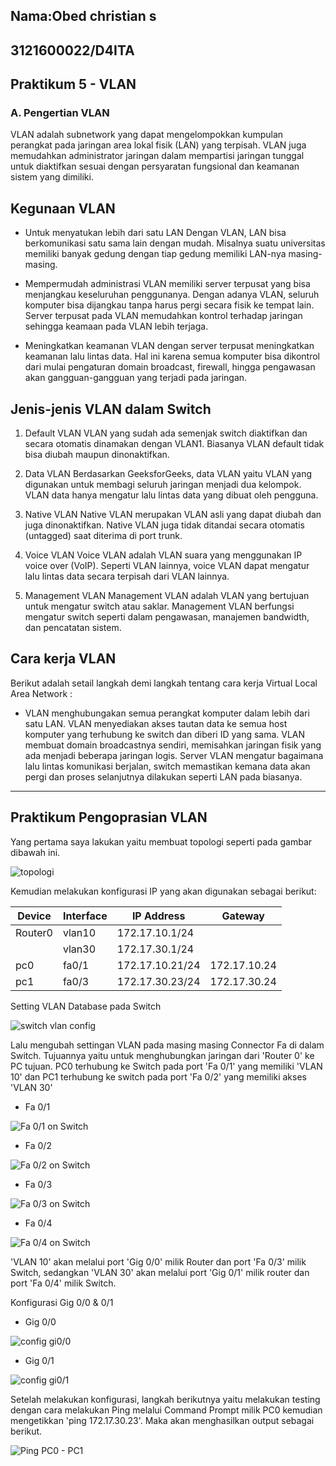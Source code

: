 ## Nama:Obed christian s

## 3121600022/D4ITA

## Praktikum 5 - VLAN

### A. Pengertian VLAN

VLAN adalah subnetwork yang dapat mengelompokkan kumpulan perangkat pada jaringan area lokal fisik (LAN) yang terpisah. VLAN juga memudahkan administrator jaringan dalam mempartisi jaringan tunggal untuk diaktifkan sesuai dengan persyaratan fungsional dan keamanan sistem yang dimiliki.

## Kegunaan VLAN

- Untuk menyatukan lebih dari satu LAN
  Dengan VLAN, LAN bisa berkomunikasi satu sama lain dengan mudah. Misalnya suatu universitas memiliki banyak gedung dengan tiap gedung memiliki LAN-nya masing-masing.

- Mempermudah administrasi
  VLAN memiliki server terpusat yang bisa menjangkau keseluruhan penggunanya. Dengan adanya VLAN, seluruh komputer bisa dijangkau tanpa harus pergi secara fisik ke tempat lain. Server terpusat pada VLAN memudahkan kontrol terhadap jaringan sehingga keamaan pada VLAN lebih terjaga.

- Meningkatkan keamanan
  VLAN dengan server terpusat meningkatkan keamanan lalu lintas data. Hal ini karena semua komputer bisa dikontrol dari mulai pengaturan domain broadcast, firewall, hingga pengawasan akan gangguan-gangguan yang terjadi pada jaringan.

## Jenis-jenis VLAN dalam Switch

1. Default VLAN
   VLAN yang sudah ada semenjak switch diaktifkan dan secara otomatis dinamakan dengan VLAN1. Biasanya VLAN default tidak bisa diubah maupun dinonaktifkan.

2. Data VLAN
   Berdasarkan GeeksforGeeks, data VLAN yaitu VLAN yang digunakan untuk membagi seluruh jaringan menjadi dua kelompok. VLAN data hanya mengatur lalu lintas data yang dibuat oleh pengguna.

3. Native VLAN
   Native VLAN merupakan VLAN asli yang dapat diubah dan juga dinonaktifkan. Native VLAN juga tidak ditandai secara otomatis (untagged) saat diterima di port trunk.

4. Voice VLAN
   Voice VLAN adalah VLAN suara yang menggunakan IP voice over (VoIP). Seperti VLAN lainnya, voice VLAN dapat mengatur lalu lintas data secara terpisah dari VLAN lainnya.

5. Management VLAN
   Management VLAN adalah VLAN yang bertujuan untuk mengatur switch atau saklar. Management VLAN berfungsi mengatur switch seperti dalam pengawasan, manajemen bandwidth, dan pencatatan sistem.

## Cara kerja VLAN

Berikut adalah setail langkah demi langkah tentang cara kerja Virtual
Local Area Network :

- VLAN menghubungakan semua perangkat komputer dalam lebih dari satu LAN. VLAN menyediakan akses tautan data ke semua host komputer yang terhubung ke switch dan diberi ID yang sama.
  VLAN membuat domain broadcastnya sendiri, memisahkan jaringan fisik yang ada menjadi beberapa jaringan logis. Server VLAN mengatur bagaimana lalu lintas komunikasi berjalan, switch memastikan kemana data akan pergi dan proses selanjutnya dilakukan seperti LAN pada biasanya.

---

## Praktikum Pengoprasian VLAN

Yang pertama saya lakukan yaitu membuat topologi seperti pada gambar dibawah ini.

![topologi](https://i.postimg.cc/sxCWfvg9/Topologi.png)

Kemudian melakukan konfigurasi IP yang akan digunakan sebagai berikut:

| Device  | Interface | IP Address      | Gateway      |
| ------- | --------- | --------------- | ------------ |
| Router0 | vlan10    | 172.17.10.1/24  |              |
|         | vlan30    | 172.17.30.1/24  |              |
| pc0     | fa0/1     | 172.17.10.21/24 | 172.17.10.24 |
| pc1     | fa0/3     | 172.17.30.23/24 | 172.17.30.24 |

Setting VLAN Database pada Switch

![switch vlan config](https://i.postimg.cc/G2hN7mCK/VLAN-Conf-on-Switch.png)

Lalu mengubah settingan VLAN pada masing masing Connector Fa di dalam Switch. Tujuannya yaitu untuk menghubungkan jaringan dari 'Router 0' ke PC tujuan. PC0 terhubung ke Switch pada port 'Fa 0/1' yang memiliki 'VLAN 10' dan PC1 terhubung ke switch pada port 'Fa 0/2' yang memiliki akses 'VLAN 30'

- Fa 0/1

![Fa 0/1 on Switch](https://i.postimg.cc/s1FTrVtt/Fa1-on-Switch.png)

- Fa 0/2

![Fa 0/2 on Switch](https://i.postimg.cc/BZd362sG/Fa2-on-Switch.png)

- Fa 0/3

![Fa 0/3 on Switch](https://i.postimg.cc/xjbrWqmp/Fa3-on-Switch.png)

- Fa 0/4

![Fa 0/4 on Switch](https://i.postimg.cc/7h1Kqvwh/Fa4-on-Switch.png)

'VLAN 10' akan melalui port 'Gig 0/0' milik Router dan port 'Fa 0/3' milik Switch, sedangkan 'VLAN 30' akan melalui port 'Gig 0/1' milik router dan port 'Fa 0/4' milik Switch.

Konfigurasi Gig 0/0 & 0/1

- Gig 0/0

![config gi0/0](https://i.postimg.cc/ydjJKn2B/Gig0-on-Router.png)

- Gig 0/1

![config gi0/1](https://i.postimg.cc/59PHk7wS/Gig1-on-Router.png)

Setelah melakukan konfigurasi, langkah berikutnya yaitu melakukan testing dengan cara melakukan Ping melalui Command Prompt milik PC0 kemudian mengetikkan 'ping 172.17.30.23'. Maka akan menghasilkan output sebagai berikut.

![Ping PC0 - PC1](https://i.postimg.cc/hPWGYkXx/Ping-PC0-PC1.png)
